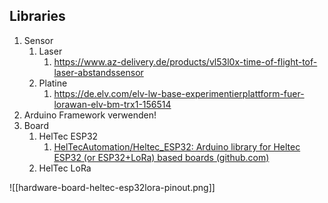 
## Libraries

1. Sensor
	1. Laser
		1. https://www.az-delivery.de/products/vl53l0x-time-of-flight-tof-laser-abstandssensor
	2. Platine
		1. https://de.elv.com/elv-lw-base-experimentierplattform-fuer-lorawan-elv-bm-trx1-156514
2. Arduino Framework verwenden!
3. Board
	1. HelTec ESP32
		1. [HelTecAutomation/Heltec_ESP32: Arduino library for Heltec ESP32 (or ESP32+LoRa) based boards (github.com)](https://github.com/HelTecAutomation/Heltec_ESP32)
	2. HelTec LoRa


![[hardware-board-heltec-esp32lora-pinout.png]]